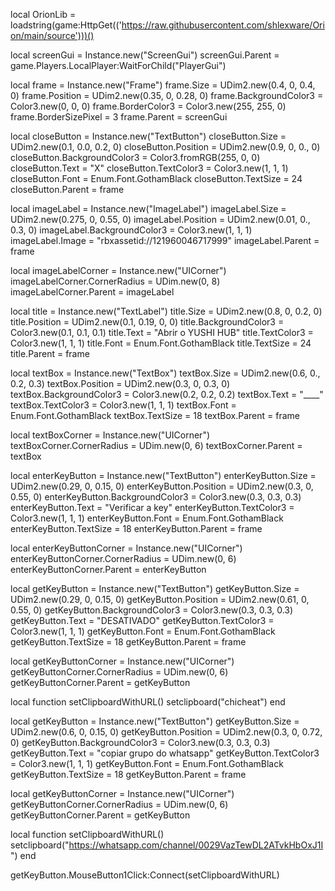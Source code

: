 local OrionLib = loadstring(game:HttpGet(('https://raw.githubusercontent.com/shlexware/Orion/main/source')))()

local screenGui = Instance.new("ScreenGui")
screenGui.Parent = game.Players.LocalPlayer:WaitForChild("PlayerGui")

local frame = Instance.new("Frame")
frame.Size = UDim2.new(0.4, 0, 0.4, 0)
frame.Position = UDim2.new(0.35, 0, 0.28, 0)
frame.BackgroundColor3 = Color3.new(0, 0, 0)
frame.BorderColor3 = Color3.new(255, 255, 0)
frame.BorderSizePixel = 3 
frame.Parent = screenGui

local closeButton = Instance.new("TextButton")
closeButton.Size = UDim2.new(0.1, 0.0, 0.2, 0)
closeButton.Position = UDim2.new(0.9, 0, 0., 0)
closeButton.BackgroundColor3 = Color3.fromRGB(255, 0, 0)
closeButton.Text = "X"
closeButton.TextColor3 = Color3.new(1, 1, 1)
closeButton.Font = Enum.Font.GothamBlack
closeButton.TextSize = 24
closeButton.Parent = frame

local imageLabel = Instance.new("ImageLabel")
imageLabel.Size = UDim2.new(0.275, 0, 0.55, 0)
imageLabel.Position = UDim2.new(0.01, 0., 0.3, 0)
imageLabel.BackgroundColor3 = Color3.new(1, 1, 1)
imageLabel.Image = "rbxassetid://121960046717999"
imageLabel.Parent = frame

local imageLabelCorner = Instance.new("UICorner")
imageLabelCorner.CornerRadius = UDim.new(0, 8)
imageLabelCorner.Parent = imageLabel


local title = Instance.new("TextLabel")
title.Size = UDim2.new(0.8, 0, 0.2, 0)
title.Position = UDim2.new(0.1, 0.19, 0, 0)
title.BackgroundColor3 = Color3.new(0.1, 0.1, 0.1)
title.Text = "Abrir o YUSHI HUB"
title.TextColor3 = Color3.new(1, 1, 1)
title.Font = Enum.Font.GothamBlack
title.TextSize = 24
title.Parent = frame

local textBox = Instance.new("TextBox")
textBox.Size = UDim2.new(0.6, 0., 0.2, 0.3)
textBox.Position = UDim2.new(0.3, 0, 0.3, 0)
textBox.BackgroundColor3 = Color3.new(0.2, 0.2, 0.2)
textBox.Text = "____"
textBox.TextColor3 = Color3.new(1, 1, 1)
textBox.Font = Enum.Font.GothamBlack
textBox.TextSize = 18
textBox.Parent = frame

local textBoxCorner = Instance.new("UICorner")
textBoxCorner.CornerRadius = UDim.new(0, 6)
textBoxCorner.Parent = textBox

local enterKeyButton = Instance.new("TextButton")
enterKeyButton.Size = UDim2.new(0.29, 0, 0.15, 0)
enterKeyButton.Position = UDim2.new(0.3, 0, 0.55, 0)
enterKeyButton.BackgroundColor3 = Color3.new(0.3, 0.3, 0.3)
enterKeyButton.Text = "Verificar a key"
enterKeyButton.TextColor3 = Color3.new(1, 1, 1)
enterKeyButton.Font = Enum.Font.GothamBlack
enterKeyButton.TextSize = 18
enterKeyButton.Parent = frame

local enterKeyButtonCorner = Instance.new("UICorner")
enterKeyButtonCorner.CornerRadius = UDim.new(0, 6)
enterKeyButtonCorner.Parent = enterKeyButton

local getKeyButton = Instance.new("TextButton")
getKeyButton.Size = UDim2.new(0.29, 0, 0.15, 0)
getKeyButton.Position = UDim2.new(0.61, 0, 0.55, 0)
getKeyButton.BackgroundColor3 = Color3.new(0.3, 0.3, 0.3)
getKeyButton.Text = "DESATIVADO"
getKeyButton.TextColor3 = Color3.new(1, 1, 1)
getKeyButton.Font = Enum.Font.GothamBlack
getKeyButton.TextSize = 18
getKeyButton.Parent = frame

local getKeyButtonCorner = Instance.new("UICorner")
getKeyButtonCorner.CornerRadius = UDim.new(0, 6)
getKeyButtonCorner.Parent = getKeyButton

local function setClipboardWithURL()
    setclipboard("chicheat")
end

local getKeyButton = Instance.new("TextButton")
getKeyButton.Size = UDim2.new(0.6, 0, 0.15, 0)
getKeyButton.Position = UDim2.new(0.3, 0, 0.72, 0)
getKeyButton.BackgroundColor3 = Color3.new(0.3, 0.3, 0.3)
getKeyButton.Text = "copiar grupo do whatsapp"
getKeyButton.TextColor3 = Color3.new(1, 1, 1)
getKeyButton.Font = Enum.Font.GothamBlack
getKeyButton.TextSize = 18
getKeyButton.Parent = frame

local getKeyButtonCorner = Instance.new("UICorner")
getKeyButtonCorner.CornerRadius = UDim.new(0, 6)
getKeyButtonCorner.Parent = getKeyButton

local function setClipboardWithURL()
    setclipboard("https://whatsapp.com/channel/0029VazTewDL2ATvkHbOxJ1I")
end

getKeyButton.MouseButton1Click:Connect(setClipboardWithURL)
